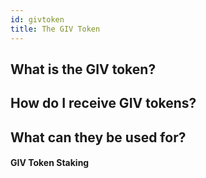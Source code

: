 ```yaml
---
id: givtoken
title: The GIV Token
---
```

## What is the GIV token?

## How do I receive GIV tokens?

## What can they be used for?

#### GIV Token Staking

